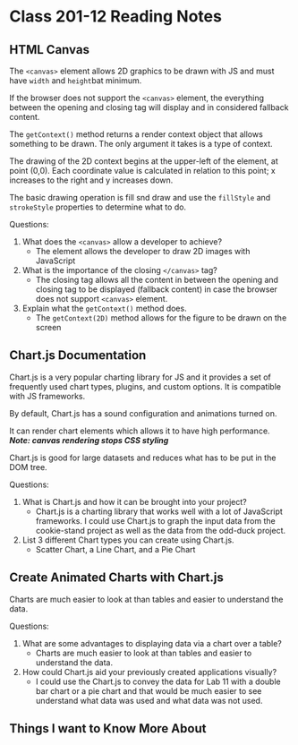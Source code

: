 # Class 201-12 Reading Notes

## HTML Canvas

The `<canvas>` element allows 2D graphics to be drawn with JS and must have `width` and `height`bat minimum.

If the browser does not support the `<canvas>` element, the everything between the opening and closing tag will display and in considered fallback content.

The `getContext()` method returns a render context object that allows something to be drawn. The only argument it takes is a type of context.

The drawing of the 2D context begins at the upper-left of the element, at point (0,0). Each coordinate value is calculated in relation to this point; x increases to the right and y increases down.

The basic drawing operation is fill snd draw and use the `fillStyle` and `strokeStyle` properties to determine what to do.

Questions:

1. What does the `<canvas>` allow a developer to achieve?
    * The element allows the developer to draw 2D images with JavaScript
2. What is the importance of the closing `</canvas>` tag?
    * The closing tag allows all the content in between the opening and closing tag to be displayed (fallback content) in case the browser does not support `<canvas>` element.
3. Explain what the `getContext()` method does.
    * The `getContext(2D)` method allows for the figure to be drawn on the screen

## Chart.js Documentation

Chart.js is a very popular charting library for JS and it provides a set of frequently used chart types, plugins, and custom options. It is compatible with JS frameworks.

By default, Chart.js has a sound configuration and animations turned on.

It can render chart elements which allows it to have high performance. ***Note: canvas rendering stops CSS styling***

Chart.js is good for large datasets and reduces what has to be put in the DOM tree.

Questions:

1. What is Chart.js and how it can be brought into your project?
    * Chart.js is a charting library that works well with a lot of JavaScript frameworks. I could use Chart.js to graph the input data from the cookie-stand project as well as the data from the odd-duck project.
2. List 3 different Chart types you can create using Chart.js.
    * Scatter Chart, a Line Chart, and a Pie Chart

## Create Animated Charts with Chart.js

Charts are much easier to look at than tables and easier to understand the data.



Questions:

1. What are some advantages to displaying data via a chart over a table?
    * Charts are much easier to look at than tables and easier to understand the data.
2. How could Chart.js aid your previously created applications visually?
    * I could use the Chart.js to convey the data for Lab 11 with a double bar chart or a pie chart and that would be much easier to see understand what data was used and what data was not used.

## Things I want to Know More About
